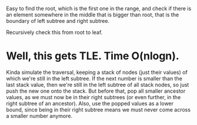 
Easy to find the root, which is the first one in the range, and check if there is an element somewhere in the middle that is bigger than root, that is the boundary of left subtree and right subtree.   

Recursively check this from root to leaf.  

Well, this gets TLE.   Time O(nlogn).    
==============================================

Kinda simulate the traversal, keeping a stack of nodes (just their values) of which we're still in the left subtree. If the next number is smaller than the last stack value, then we're still in the left subtree of all stack nodes, so just push the new one onto the stack. But before that, pop all smaller ancestor values, as we must now be in their right subtrees (or even further, in the right subtree of an ancestor). Also, use the popped values as a lower bound, since being in their right subtree means we must never come across a smaller number anymore.

